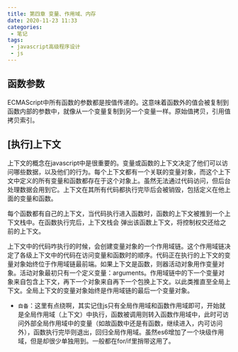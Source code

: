 ```yaml
---
title: 第四章 变量、作用域、内存
date: 2020-11-23 11:33
categories:
 - 笔记
tags:
 - javascript高级程序设计
 - js
---
```


## 函数参数

ECMAScript中所有函数的参数都是按值传递的。这意味着函数外的值会被复制到函数内部的参数中，就像从一个变量复制到另一个变量一样。原始值拷贝，引用值拷贝索引。

## [执行]上下文

上下文的概念在javascript中是很重要的。变量或函数的上下文决定了他们可以访问哪些数据，以及他们的行为。每个上下文都有一个关联的变量对象，而这个上下文中定义的所有变量和函数都存在于这个对象上。虽然无法通过代码访问，但后台处理数据会用到它。上下文在其所有代码都执行完毕后会被销毁，包括定义在他上面的变量和函数。

每个函数都有自己的上下文，当代码执行进入函数时，函数的上下文被推到一个上下文栈中。在函数执行完后，上下文栈会 弹出该函数上下文，将控制权交还给之前的上下文。

上下文中的代码咋执行的时候，会创建变量对象的一个作用域链。这个作用域链决定了各级上下文中的代码在访问变量和函数时的顺序。代码正在执行的上下文的变量对象始终位于作用域链最前端。如果上下文是函数，则器活动对象用作变量对象。活动对象最初只有一个定义变量：arguments。作用域链中的下一个变量对象来自包含上下文，再下一个对象来自再下一个包换上下文。以此类推直至全局上下文。全局上下文的变量对象始终是作用域链的最后一个变量对象。

- `自备`：这里有点绕啊，其实记住js只有全局作用域和函数作用域即可，开始就是全局作用域（上下文）中执行，函数被调用则转入函数作用域中，此时可访问外部全局作用域中的变量（如故函数中还是有函数，继续进入，内可访问外），函数执行完毕则退出，回归全局作用域。虽然es6增加了一个块级作用域，但是却很少单独用到。一般都在for/if里捎带这用了。